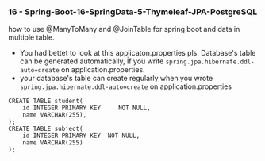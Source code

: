 
### 16 - Spring-Boot-16-SpringData-5-Thymeleaf-JPA-PostgreSQL
how to use @ManyToMany and @JoinTable for spring boot and data in multiple table.<br/>
- You had bettet to look at this applicaton.properties pls. Database's table can be generated automatically, İf you write `spring.jpa.hibernate.ddl-auto=create` on application.properties.
- your database's table can create regularly when you wrote `spring.jpa.hibernate.ddl-auto=create` on application.properties
``` 
CREATE TABLE student(
    id INTEGER PRIMARY KEY     NOT NULL,
    name VARCHAR(255),
);
CREATE TABLE subject(
    id INTEGER PRIMARY KEY  NOT NULL,
    name VARCHAR(255)
);
``` 
